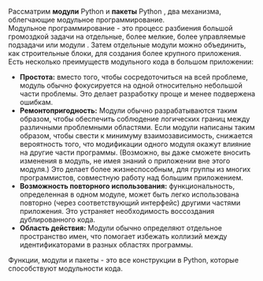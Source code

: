 Рассматрим **модули** Python и **пакеты** Python , два механизма, облегчающие модульное программирование.  
Модульное программирование - это процесс разбиения большой громоздкой задачи на отдельные, более мелкие, более 
управляемые подзадачи или модули . Затем отдельные модули можно объединить, как строительные блоки, для создания более 
крупного приложения.  
Есть несколько преимуществ модульного кода в большом приложении:
- **Простота:** вместо того, чтобы сосредоточиться на всей проблеме, модуль обычно фокусируется на одной относительно 
небольшой части проблемы. Это делает разработку проще и менее подвержена ошибкам.
- **Ремонтопригодность:** Модули обычно разрабатываются таким образом, чтобы обеспечить соблюдение логических границ 
между различными проблемными областями. Если модули написаны таким образом, чтобы свести к минимуму взаимозависимость, 
снижается вероятность того, что модификации одного модуля окажут влияние на другие части программы. (Возможно, вы даже 
сможете вносить изменения в модуль, не имея знаний о приложении вне этого модуля.) Это делает более жизнеспособным, для 
группы из многих программистов, совместную работу над большим приложением.
- **Возможность повторного использования:** функциональность, определенная в одном модуле, может быть легко использована
повторно (через соответствующий интерфейс) другими частями приложения. Это устраняет необходимость воссоздания 
дублированного кода.
- **Область действия:** Модули обычно определяют отдельное пространство имен, что помогает избежать коллизий между 
идентификаторами в разных областях программы.

Функции, модули и пакеты - это все конструкции в Python, которые способствуют модульности кода.
